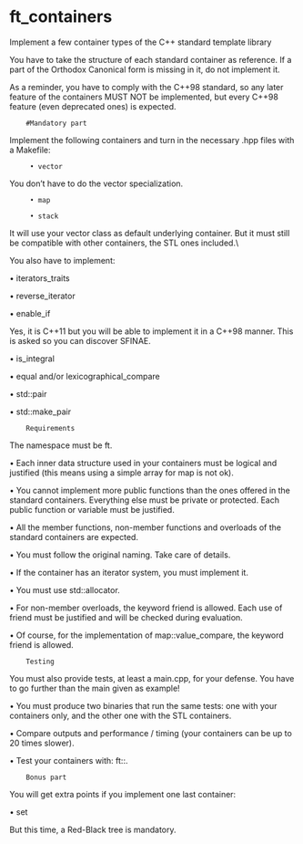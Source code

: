 # ft_containers
Implement a few container types of the C++ standard template library



You have to take the structure of each standard container as reference. If a part of the Orthodox Canonical form is missing in it, do not implement it.

As a reminder, you have to comply with the C++98 standard, so any later feature of the containers MUST NOT be implemented, but every C++98 feature (even deprecated ones) is expected.

		#Mandatory part

Implement the following containers and turn in the necessary <container>.hpp files with a Makefile:

         • vector

You don’t have to do the vector<bool> specialization.

         • map

         • stack

It will use your vector class as default underlying container. But it must still be compatible with other containers, the STL ones included.\


You also have to implement:

• iterators_traits

• reverse_iterator

• enable_if

Yes, it is C++11 but you will be able to implement it in a C++98 manner. This is asked so you can discover SFINAE.

• is_integral

• equal and/or lexicographical_compare

• std::pair

• std::make_pair

		Requirements

The namespace must be ft.

• Each inner data structure used in your containers must be logical and justified (this
means using a simple array for map is not ok).

• You cannot implement more public functions than the ones offered in the standard containers. Everything else must be private or protected. Each public function or variable must be justified.

• All the member functions, non-member functions and overloads of the standard containers are expected.

• You must follow the original naming. Take care of details.

• If the container has an iterator system, you must implement it.

• You must use std::allocator.

• For non-member overloads, the keyword friend is allowed. Each use of friend must be justified and will be checked during evaluation.

• Of course, for the implementation of map::value_compare, the keyword friend is allowed.


		Testing


You must also provide tests, at least a main.cpp, for your defense. You have to go further than the main given as example!

• You must produce two binaries that run the same tests: one with your containers only, and the other one with the STL containers.

• Compare outputs and performance / timing (your containers can be up to 20 times slower).

• Test your containers with: ft::<container>.



		Bonus part

You will get extra points if you implement one last container:

• set

But this time, a Red-Black tree is mandatory.